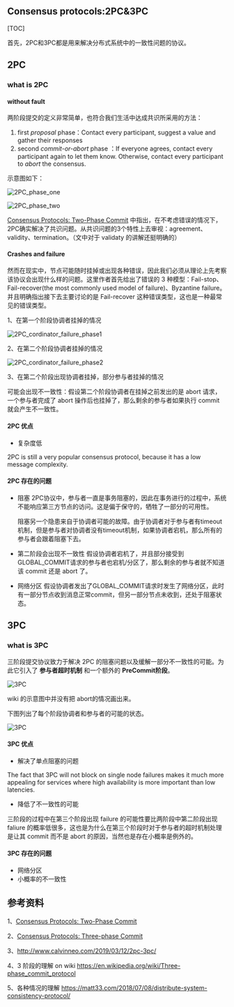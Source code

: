 

## Consensus protocols:2PC&3PC

[TOC]

首先，2PC和3PC都是用来解决分布式系统中的一致性问题的协议。

## 2PC

### what is 2PC

#### without fault

两阶段提交的定义非常简单，也符合我们生活中达成共识所采用的方法：

1.  first *proposal* phase：Contact every participant, suggest a value and gather their responses
2. second *commit-or-abort* phase ：If everyone agrees, contact every participant again to let them know. Otherwise, contact every participant to *abort* the consensus.

示意图如下：

![2PC_phase_one](http://ww4.sinaimg.cn/large/006tNc79ly1g5d5vczz01j30wk0kcagy.jpg)

![2PC_phase_two](http://ww3.sinaimg.cn/large/006tNc79ly1g5d5yoqsc7j30n20m0jw1.jpg)

[Consensus Protocols: Two-Phase Commit](https://www.the-paper-trail.org/post/2008-11-27-consensus-protocols-two-phase-commit/) 中指出，在不考虑错误的情况下，2PC确实解决了共识问题。从共识问题的3个特性上去审视：agreement、validity、termination。（文中对于 validaty 的讲解还挺明确的）

#### Crashes and failure

然而在现实中，节点可能随时挂掉或出现各种错误，因此我们必须从理论上先考察该协议会出现什么样的问题。这里作者首先给出了错误的 3 种模型：Fail-stop、Fail-recover(the most commonly used model of failure)、Byzantine failure。并且明确指出接下去主要讨论的是 Fail-recover 这种错误类型，这也是一种最常见的错误类型。

1、在第一个阶段协调者挂掉的情况

![2PC_cordinator_failure_phase1](http://ww3.sinaimg.cn/large/006tNc79ly1g5d5flbr1mj30zc0k8jzt.jpg)

2、在第二个阶段协调者挂掉的情况

![2PC_cordinator_failure_phase2](http://ww4.sinaimg.cn/large/006tNc79ly1g5ixvx9gznj30mk0lmte8.jpg)

3、在第二个阶段出现协调者挂掉，部分参与者挂掉的情况

可能会出现不一致性：假设第二个阶段协调者在挂掉之前发出的是 abort 请求，一个参与者完成了 abort 操作后也挂掉了，那么剩余的参与者如果执行 commit 就会产生不一致性。

#### 2PC 优点

+ 复杂度低

2PC is still a very popular consensus protocol, because it has a low message complexity. 

#### 2PC 存在的问题

+ 阻塞
  2PC协议中，参与者一直是事务阻塞的，因此在事务进行的过程中，系统不能响应第三方节点的访问。这是偏于保守的，牺牲了一部分的可用性。

  阻塞另一个隐患来自于协调者可能的故障。由于协调者对于参与者有timeout机制，但是参与者对协调者没有timeout机制，如果协调者宕机，那么所有的参与者会跟着阻塞下去。

+ 第二阶段会出现不一致性
  假设协调者宕机了，并且部分接受到GLOBAL_COMMIT请求的参与者也宕机/分区了，那么剩余的参与者就不知道该 commit 还是 abort 了。

+ 网络分区
假设协调者发出了GLOBAL_COMMIT请求时发生了网络分区，此时有一部分节点收到消息正常commit，但另一部分节点未收到，还处于阻塞状态。

## 3PC

### what is 3PC

三阶段提交协议致力于解决 2PC 的阻塞问题以及缓解一部分不一致性的可能。为此它引入了 **参与者超时机制** 和一个额外的 **PreCommit阶段**。

![3PC](http://ww1.sinaimg.cn/large/006tNc79ly1g5d6ty3uvaj30zu0kwn16.jpg)

wiki 的示意图中并没有把 abort的情况画出来。

下图列出了每个阶段协调者和参与者的可能的状态。

![3PC](http://ww2.sinaimg.cn/large/006tNc79ly1g5ibe37f5cj31jg0u0gox.jpg)



#### 3PC 优点

+ 解决了单点阻塞的问题

The fact that 3PC will not block on single node failures makes it much more appealing for services where high availability is more important than low latencies.

+ 降低了不一致性的可能

三阶段的过程中在第三个阶段出现 failure 的可能性要比两阶段中第二阶段出现 faliure 的概率低很多，这也是为什么在第三个阶段时对于参与者的超时机制处理是让其 commit 而不是 abort 的原因，当然也是存在小概率是例外的。

#### 3PC 存在的问题

+ 网络分区
+ 小概率的不一致性



## 参考资料

1、[Consensus Protocols: Two-Phase Commit](https://www.the-paper-trail.org/post/2008-11-27-consensus-protocols-two-phase-commit/) 

2、[Consensus Protocols: Three-phase Commit](https://www.the-paper-trail.org/post/2008-11-29-consensus-protocols-three-phase-commit/)

3、http://www.calvinneo.com/2019/03/12/2pc-3pc/

4、3 阶段的理解 on wiki
https://en.wikipedia.org/wiki/Three-phase_commit_protocol

5、各种情况的理解
https://matt33.com/2018/07/08/distribute-system-consistency-protocol/

